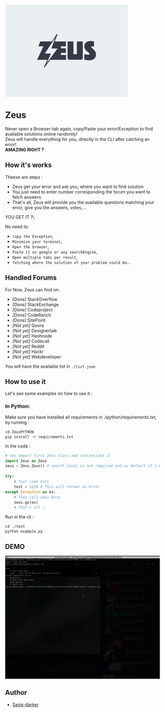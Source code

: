 
<img src="./images/logo.png" />

# Zeus

Never open a Browser-tab again, copy/Paste your error/Exception to find available solutions online randomly!\
Zeus will handle everything for you, directly in the CLI after catching an error!\
**AMAZING RIGHT ?**

## How it's works

Theese are steps :

- Zeus get your error and ask you, where you want to find solution
- You just need to enter number corresponding the forum you want to fetch answers
- That's all, Zeus will provide you the available questions matching your error, give you the answers, votes,...

YOU GET IT ?\

No need to:

- `copy the Exception`,
- `Minimize your terminal`,
- `Open the browser`,
- `Paste it on google or any searchEngine`,
- `Open multiple tabs per result`,
- `fetching where the solution of your problem could be`...

## Handled Forums

For Now, Zeus can find on:

- *[Done]* StackOverflow
- *[Done]* StackExchange
- *[Done]* Codeproject
- *[Done]* CodeRanch
- *[Done]* SitePoint
- *[Not yet]* Quora
- *[Not yet]* Designertalk
- *[Not yet]* Hashnode
- *[Not yet]* Codecall
- *[Not yet]* Reddit
- *[Not yet]* Hackr
- *[Not yet]* Webdeveloper

You will have the available list in `./list.json`

## How to use it

Let's see some examples on how to use it :

### In Python:

Make sure you have installed all requirements in ./python/requirements.txt, by running :
```shell
cd ZeusPYTHON
pip install -r requirements.txt
```

In the code :

```python
# You import first Zeus Class and instantiate it
import Zeus as Zeus
zeus = Zeus.Zeus() # search_level is not required and as default it's 0

try:
    # Your code here
    test = 12/0 # This will throws an error
except Exception as es:
    # Then call zeus here
    zeus.go(es)
    # That's all !
```

Run in the cli :
```shell
cd ./test
python example.py
```

## DEMO

<img src="./images/demo.gif" />

## Author

- [Sanix-darker](https://github.com/sanix-darker)